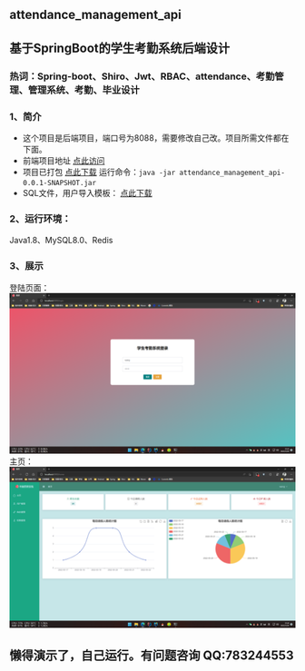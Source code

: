 ## attendance_management_api
## 基于SpringBoot的学生考勤系统后端设计
### 热词：Spring-boot、Shiro、Jwt、RBAC、attendance、考勤管理、管理系统、考勤、毕业设计

### 1、简介
+ 这个项目是后端项目，端口号为8088，需要修改自己改。项目所需文件都在下面。<br>
+ 前端项目地址 [点此访问](https://github.com/WongSilver/attendance_management_vue)
+ 项目已打包 [点此下载](https://github.com/WongSilver/attendance_management_api/releases/tag/v0.0.1) 运行命令：`java -jar attendance_management_api-0.0.1-SNAPSHOT.jar` <br>
+ SQL文件，用户导入模板： [点此下载](https://github.com/WongSilver/attendance_management_api/tree/master/src/main/resources/document)

### 2、运行环境：
Java1.8、MySQL8.0、Redis <br>

### 3、展示
登陆页面：
<img src="src\main\resources\static\img\login.png">
主页：
<img src="src\main\resources\static\img\home.png">

## 懒得演示了，自己运行。有问题咨询 QQ:783244553
